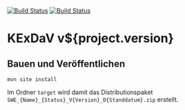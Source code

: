 [![Build Status](https://travis-ci.org/bitctrl/de.bsvrz.kex.kexdav.svg?branch=master)](https://travis-ci.org/bitctrl/de.bsvrz.kex.kexdav)
[![Build Status](https://api.bintray.com/packages/bitctrl/maven/de.bsvrz.kex.kexdav/images/download.svg)](https://bintray.com/bitctrl/maven/de.bsvrz.kex.kexdav)

KExDaV v${project.version}
=============


Bauen und Veröffentlichen
-------------------------

    mvn site install

Im Ordner `target` wird damit das Distributionspaket
`SWE_{Name}_{Status}_V{Version}_D{Standdatum}.zip` erstellt.
